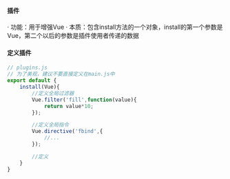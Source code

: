 #### 插件
· 功能：用于增强Vue
· 本质：包含install方法的一个对象，install的第一个参数是Vue，第二个以后的参数是插件使用者传递的数据

#### 定义插件
```js
// plugins.js
// 为了美观，建议不要直接定义在main.js中
export default {
	install(Vue){
		//定义全局过滤器
		Vue.filter('fill',function(value){
			return value*10;
		});

		//定义全局指令
		Vue.directive('fbind',{
			//...
		});

		//定义
	}
}
```